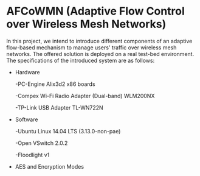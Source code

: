 # AFCoWMN (Adaptive Flow Control over Wireless Mesh Networks)


In this project, we intend to introduce different components of an adaptive flow-based mechanism to manage users' traffic over wireless mesh networks. The offered solution is deployed on a real test-bed environment.
The specifications of the introduced system are as follows:

* Hardware

  -PC-Engine Alix3d2 x86 boards
  
  -Compex Wi-Fi Radio Adapter (Dual-band) WLM200NX
  
  -TP-Link USB Adapter TL-WN722N

* Software

  -Ubuntu Linux 14.04 LTS (3.13.0-non-pae)
  
  -Open VSwitch 2.0.2
  
  -Floodlight v1

* AES and Encryption Modes 


